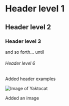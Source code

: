 # Header level 1

## Header level 2

### Header level 3

and so forth... until 

###### Header level 6


Added header examples


![Image of Yaktocat](https://octodex.github.com/images/yaktocat.png)


Added an image

